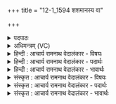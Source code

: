 +++
title = "12-1_1594 शशमानस्य वा"

+++
<details><summary>पदपाठः</summary>

श꣣शमान꣡स्य꣢। वा꣣। नरः। स्वे꣡द꣢꣯स्य। स꣣त्यशवसः। सत्य। शवसः। विद꣢। का꣡म꣢꣯स्य। वे꣡न꣢꣯तः। १५९४।
</details>

<details><summary>अधिमन्त्रम् (VC)</summary>

- मरुतः
- गोतमो राहूगणः
- गायत्री
- षड्जः
</details>

<details><summary>हिन्दी : आचार्य रामनाथ वेदालंकार - विषयः</summary>

आगे एक ऋचावाले सूक्त में विद्वान् जनों को सम्बोधन है।
</details>

<details><summary>हिन्दी : आचार्य रामनाथ वेदालंकार - पदार्थः</summary>

पदार्थान्वयभाषाः -  हे (नरः) नेता मरुतो ! विद्वान् लोगो ! तुम (शशमानस्य) शीघ्रता से प्रयत्न करते हुए, (स्वेदस्य) पसीने से तर-बतर शरीरवाले, (सत्यशवसः) सत्य बलवाले (वेनतः वा) और महत्वाकाङ्क्षा से युक्त मनुष्य के (कामस्य) मनोरथ को (विद) जानो और पूर्ण करो ॥१॥
</details>

<details><summary>हिन्दी : आचार्य रामनाथ वेदालंकार - भावार्थः</summary>

भावार्थभाषाः -  परिश्रम के पसीने से नहाये शरीरवाले,सत्य विज्ञानवाले,सत्य बलवाले और सत्य कर्मवाले मनुष्य की ही महत्वाकाङ्क्षाएँ सिद्ध होती हैं,आलसी की नहीं ॥१॥
</details>

<details><summary>संस्कृत : आचार्य रामनाथ वेदालंकार - विषयः</summary>

अस्मिन्नेकर्चे सूक्ते विद्वांसो जनाः सम्बोध्यन्ते।
</details>

<details><summary>संस्कृत : आचार्य रामनाथ वेदालंकार - पदार्थः</summary>

पदार्थान्वयभाषाः -  हे (नरः) नेतारः मरुतो विद्वांसो जनाः ! यूयम् (शशमानस्य) द्रुतगत्या प्रयतमानस्य।[शश प्लुतगतौ,भ्वादिः।] (स्वेदस्य) स्विन्नगात्रस्य, (सत्यशवसः) सत्यबलस्य, (वेनतः वा) महत्त्वाकाङ्क्षायुक्तस्य च जनस्य।[वेनतिः कान्तिकर्मा। निघं० २।६। वा इति समुच्चये। निरु० १।५।] (कामस्य) कामम् अभीप्सितम्।[अत्र कर्मणि षष्ठी।] (विद) जानीत,पूरयत च।[संहितायां द्व्यचोऽतस्तिङः। अ० ६।३।१३५ इति दीर्घः]॥१॥२
</details>

<details><summary>संस्कृत : आचार्य रामनाथ वेदालंकार - भावार्थः</summary>

भावार्थभाषाः -  परिश्रमेण स्विन्नगात्रस्य सत्यविज्ञानस्य सत्यबलस्य सत्यकर्मण एव जनस्य महत्त्वाकाङ्क्षाः सिध्यन्ति,नालसस्य ॥१॥
</details>